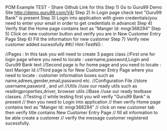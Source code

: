 POM Example TEST - Share Github Link for this
Step 1) Go to Guru99 Demo Site http://demo.guru99.com/V4/
Step 2) In Login page check text "Guru99 Bank" is present
Step 3) Login into application with given credentials(you need to enter your email in order to get credentials in advance)
Step 4) Verify that the Home page contains text as "Manger Id: mngr368294"
Step 5) Click on new customer button and verify you are in New Customer Entry Page
Step 6) Fill the information for new customer
Step 7) Verify new customer added sucessfully
##// Hint-TestNG :

//Pages : In this task you will need to create 3 pages class
//First one for login page where you need to locate : username,password,Login and Guru99 Bank text
//Second page is for home page and you need to locate : text Manger Id
//Third page is for New Customer Entry Page where you need to locate : customer information boxes such as name,adrees,gender,email,password etc.
//Configuration File
//store username,pasword , and url
//Utils
//use our ready utils such as readingproperties,driver, browser utils
//Base
//use our ready testbase classes.
//Testing
// while testing first you will verify "Guru99 Bank" is present
// then you need to Login into application
// then verify Home page contains text as "Manger Id: mngr368294"
// click on new customer tab then verify title contains New Customer Entry Page
// fill all information to be able create a customer // verify the message customer registered sucessfully.